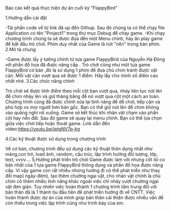 Báo cáo kết quả thực hiện dự án cuối kỳ "FlappyBird"

1.Hướng dẫn cài đặt

-Tải phần code về từ link đã up đến Githup. Sau đó chúng ta có thể chạy file Application có tên "Project1" trong thư mục Debug để chạy game.
-Khi chạy chương trình chúng ta sẽ được đưa đến một Menu chính, hãy ấn play game để bắt đầu trò chơi. Phím duy nhất của Game là nút "nên" trong bàn phím. 
2.Mô tả chung

-Game được lấy ý tưởng chính từ tựa game FlappyBird của Nguyễn Hà Đông với phần đồ họa đã được nâng cấp . Trò chơi cũng như một tựa game FlappyBird cơ bản ,đó là sừ dụng 1 phím để đưa chú chim tránh được vật cản. Mỗi vật cản vượt qua sẽ được 1 điểm. Hãy lấy cho mình số điểm cao nhất nhé.
3.Các chức năng chính

Trò chơi sẽ được tính điểm theo mỗi cột bạn vượt qua, nháy liên tục nút lên để chim nhảy lên và giữ thăng bằng để nó vượt qua cột một cách an toàn. Chương trình cũng đã được chỉnh sửa lại tính năng để dễ chơi, tiếp cận và phù hợp vs mọi người hơn bản gốc. Bạn có thể giữ nút lên để chim không vào quãng nghỉ rơi xuống. Game sẽ kết thúc khi nhân vật chạm vào phần cột hay nền đất. Sau đó game sẽ quay lại menu chính. Bạn có thể lựa chọn giữa việc chơi tiếp hoặc thoát game.
Link dẫn đến video:https://youtu.be/jptgNV7p-kg

4.Các kỹ thuật được sử dụng trong chương trình

Về cơ bản, chương trình đều sử dụng các kỹ thuật thôn dụng nhất như mảng,con trỏ, load ảnh, random, cấu trúc, lập trình hướng đối tượng, lớp, text, vvvv....
5,Hướng phát triển trò chơi
Game được làm với nhưng cốt lõi co bản nhất của 1 tựa game FlappyBird thông dụng và phần đồ họa được nâng cấp. Vì vậy game còn rất nhiều nhưng hướng đi có thể phát triển như thay đổi map( ngày-đêm), tạo thêm chướng ngại vật, cho nhân vật chính là chú chim có thêm nhiều tính năng khác ngoài việc chỉ nhảy vượt chướng ngại vật đơn giản. Tuy nhiên việc hoàn thành 1 chương trình tầm trung đối với bản thân đã là 1 thành tịu đầu tiên để phát triển hướng đi về CNTT. Việc hoàn thành được dự án của mình giúp bản thân cải thiện được nhiều vấn đề còn thiếu trong việc lập trình cũng như trình bày của em.
